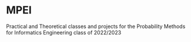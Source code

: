 # MPEI

Practical and Theoretical classes and projects for the Probability Methods for Informatics Engineering class of 2022/2023
